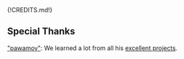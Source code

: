 {!CREDITS.md!}

## Special Thanks

["pawamoy"](https://github.com/pawamoy): We learned a lot from all his [excellent projects](https://pawamoy.github.io/).

